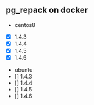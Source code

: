pg_repack on docker
---

- centos8
 - [x]  1.4.3
 - [x]  1.4.4
 - [x]  1.4.5
 - [x]  1.4.6
- ubuntu
 - []  1.4.3
 - []  1.4.4
 - []  1.4.5
 - []  1.4.6
